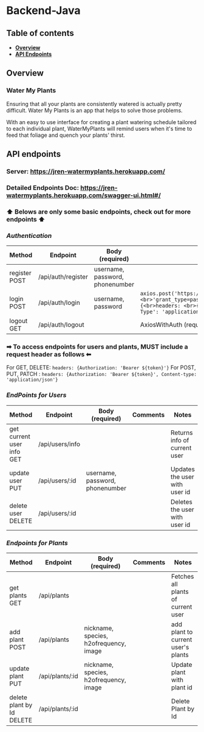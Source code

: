 # Backend-Java

## Table of contents

- **[Overview](#overview)**<br>
- **[API Endpoints](#api-endpoints)**<br>

## <a name="overview"></a>Overview
### Water My Plants
Ensuring that all your plants are consistently watered is actually pretty difficult. Water My Plants is an app that helps to solve those problems. 

With an easy to use interface for creating a plant watering schedule tailored to each individual plant, WaterMyPlants will remind users when it's time to feed that foliage and quench your plants' thirst.

## <a name="api-endpoints"></a>API endpoints

### Server: https://jren-watermyplants.herokuapp.com/

### Detailed Endpoints Doc: https://jren-watermyplants.herokuapp.com/swagger-ui.html#/
### ⬆  Belows are only some basic endpoints, check out for more endpoints   ⬆

### **_Authentication_**

| Method        | Endpoint           | Body (required)                       | Comments        | Notes                                             |
| ------------- | ------------------ | ------------------------------------- | --------------- | ------------------------------------------------- |
| register POST | /api/auth/register |  username, password, phonenumber      |             | Creates a new user in the database.        |
| login POST    | /api/auth/login    |  username, password                   | ` axios.post('https://jren-watermyplants.herokuapp.com/api/auth/login', <br>'grant_type=password&username=${form.username}&password=${form.password}', {<br>headers: <br>{'Basic ${btoa('lambda-client:lambda-secret')},<br>'Content-Type': 'application/x-www-form-urlencoded}) `| Returns a access token. (res.data.access_token) |
| logout GET | /api/auth/logout |       | AxiosWithAuth (required)            | Revokes the token of current user       |


### ➡ To access endpoints for users and plants, MUST include a request header as follows ⬅
 
For GET, DELETE: `headers: {Authorization: 'Bearer ${token}'}`
For POST, PUT, PATCH : `headers: {Authorization: 'Bearer ${token}', Content-type: 'application/json'}`

### **_EndPoints for Users_**

| Method                        | Endpoint                         | Body (required)                        | Comments                           |Notes                            |
| ----------------------------- | -------------------------------- | -------------------------------------- | ---------------------------------- | --------------------------------|
| get current user info GET     | /api/users/info                  |                                        |                                    | Returns info of current user    |
| update user PUT               | /api/users/:id                   | username, password, phonenumber        |                                    | Updates the user with user id   |
| delete user DELETE            | /api/users/:id                   |                                        |                                    | Deletes the user with user id    |

### **_Endpoints for Plants_**

| Method                        | Endpoint                           | Body (required)                              | Comments        | Notes                      |
| ----------------------------- | ---------------------------------- | -------------------------------------------- | --------------- | -------------------------  |
| get plants  GET               | /api/plants                        |                                              |                 | Fetches all plants of current user |
| add plant POST                | /api/plants                        | nickname, species, h2ofrequency, image       |                 | add plant to current user's plants  |
| update plant PUT              | /api/plants/:id                    | nickname, species, h2ofrequency, image       |                 | Update plant with plant id    |
| delete plant by Id DELETE     | /api/plants/:id                    |                                              |                 | Delete Plant by Id |
